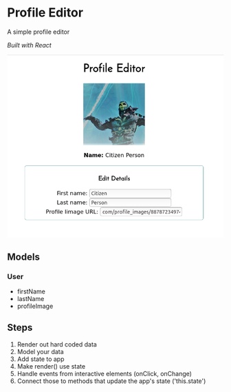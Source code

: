 # Profile Editor

A simple profile editor

*Built with React*

![](/docs/images/screenshot.png)

## Models

### User
- firstName
- lastName
- profileImage

## Steps
1. Render out hard coded data
2. Model your data
3. Add state to app
4. Make render() use state
5. Handle events from interactive elements (onClick, onChange)
6. Connect those to methods that update the app's state ('this.state')